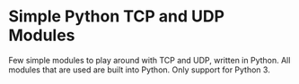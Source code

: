 # Simple Python TCP and UDP Modules

Few simple modules to play around with TCP and UDP, written in Python. All
modules that are used are built into Python. Only support for Python 3.
